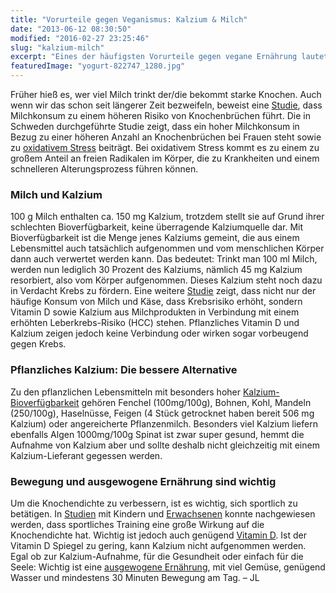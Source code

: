 ```yaml
---
title: "Vorurteile gegen Veganismus: Kalzium & Milch"
date: "2013-06-12 08:30:50"
modified: "2016-02-27 23:25:46"
slug: "kalzium-milch"
excerpt: "Eines der häufigsten Vorurteile gegen vegane Ernährung lautet, ohne Kuhmilch könne man nicht genug Kalzium aufnehmen. Stimmt das?"
featuredImage: "yogurt-822747_1280.jpg"
---
```


Früher hieß es, wer viel Milch trinkt der/die bekommt starke Knochen. Auch wenn wir das schon seit längerer Zeit bezweifeln, beweist eine [Studie](http://www.bmj.com/content/349/bmj.g6015), dass Milchkonsum zu einem höheren Risiko von Knochenbrüchen führt. Die in Schweden durchgeführte Studie zeigt, dass ein hoher Milchkonsum in Bezug zu einer höheren Anzahl an Knochenbrüchen bei Frauen steht sowie zu [oxidativem Stress](http://flexikon.doccheck.com/de/Oxidativer_Stress) beiträgt. Bei oxidativem Stress kommt es zu einem zu großem Anteil an freien Radikalen im Körper, die zu Krankheiten und einem schnelleren Alterungsprozess führen können.

### Milch und Kalzium

100 g Milch enthalten ca. 150 mg Kalzium, trotzdem stellt sie auf Grund ihrer schlechten Bioverfügbarkeit, keine überragende Kalziumquelle dar. Mit Bioverfügbarkeit ist die Menge jenes Kalziums gemeint, die aus einem Lebensmittel auch tatsächlich aufgenommen und vom menschlichen Körper dann auch verwertet werden kann. Das bedeutet: Trinkt man 100 ml Milch, werden nun lediglich 30 Prozent des Kalziums, nämlich 45 mg Kalzium resorbiert, also vom Körper aufgenommen. Dieses Kalzium steht noch dazu in Verdacht Krebs zu fördern. Eine weitere [Studie](http://www.ncbi.nlm.nih.gov/pubmed/24615266?&report=abstract) zeigt, dass nicht nur der häufige Konsum von Milch und Käse, dass Krebsrisiko erhöht, sondern Vitamin D sowie Kalzium aus Milchprodukten in Verbindung mit einem erhöhten Leberkrebs-Risiko (HCC) stehen. Pflanzliches Vitamin D und Kalzium zeigen jedoch keine Verbindung oder wirken sogar vorbeugend gegen Krebs.

### Pflanzliches Kalzium: Die bessere Alternative

Zu den pflanzlichen Lebensmitteln mit besonders hoher [Kalzium-Bioverfügbarkeit](http://www.vegetarismus.com/heft/2000-4/kalziumtabelle.htm) gehören Fenchel (100mg/100g), Bohnen, Kohl, Mandeln (250/100g), Haselnüsse, Feigen (4 Stück getrocknet haben bereit 506 mg Kalzium) oder angereicherte Pflanzenmilch. Besonders viel Kalzium liefern ebenfalls Algen 1000mg/100g Spinat ist zwar super gesund, hemmt die Aufnahme von Kalzium aber und sollte deshalb nicht gleichzeitig mit einem Kalzium-Lieferant gegessen werden.

### Bewegung und ausgewogene Ernährung sind wichtig

Um die Knochendichte zu verbessern, ist es wichtig, sich sportlich zu betätigen. In [Studien](http://www.medscape.com/viewarticle/803226_3) mit Kindern und [Erwachsenen](http://www.ncbi.nlm.nih.gov/pubmed/11580083) konnte nachgewiesen werden, dass sportliches Training eine große Wirkung auf die Knochendichte hat. Wichtig ist jedoch auch genügend [Vitamin D](https://www.veganblatt.com/vitamin-d). Ist der Vitamin D Spiegel zu gering, kann Kalzium nicht aufgenommen werden. Egal ob zur Kalzium-Aufnahme, für die Gesundheit oder einfach für die Seele: Wichtig ist eine [ausgewogene Ernährung](https://www.veganblatt.com/vegane-ernaehrungspyramide), mit viel Gemüse, genügend Wasser und mindestens 30 Minuten Bewegung am Tag. – JL
